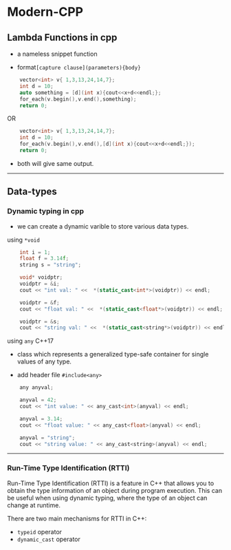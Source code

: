 # Modern-CPP

## Lambda Functions in cpp
- a nameless snippet function

- format`[capture clause](parameters){body}`

```c++
    vector<int> v{ 1,3,13,24,14,7};
    int d = 10;
    auto something = [d](int x){cout<<x+d<<endl;};
    for_each(v.begin(),v.end(),something);
    return 0;
```

OR

```c++
    vector<int> v{ 1,3,13,24,14,7};
    int d = 10;
    for_each(v.begin(),v.end(),[d](int x){cout<<x+d<<endl;});
    return 0;
```

- both will give same output.
---

## Data-types

### Dynamic typing in cpp

- we can create a dynamic varible to store various data types.

using `*void`

```c++
    int i = 1;
    float f = 3.14f;
    string s = "string";

    void* voidptr;
    voidptr = &i;
    cout << "int val: " <<  *(static_cast<int*>(voidptr)) << endl;

    voidptr = &f;
    cout << "float val: " <<  *(static_cast<float*>(voidptr)) << endl;

    voidptr = &s;
    cout << "string val: " <<  *(static_cast<string*>(voidptr)) << endl;
```

using `any` C++17

- class which represents a generalized type-safe container for single values of any type.

- add header file `#include<any>` 

```c++
    any anyval;

    anyval = 42;
    cout << "int value: " << any_cast<int>(anyval) << endl;

    anyval = 3.14;
    cout << "float value: " << any_cast<float>(anyval) << endl;

    anyval = "string";
    cout << "string value: " << any_cast<string>(anyval) << endl;
```

---

### Run-Time Type Identification (RTTI)

Run-Time Type Identification (RTTI) is a feature in C++ that allows you to obtain the type information of an object during program execution. This can be useful when using dynamic typing, where the type of an object can change at runtime.

There are two main mechanisms for RTTI in C++:

- `typeid` operator
- `dynamic_cast` operator